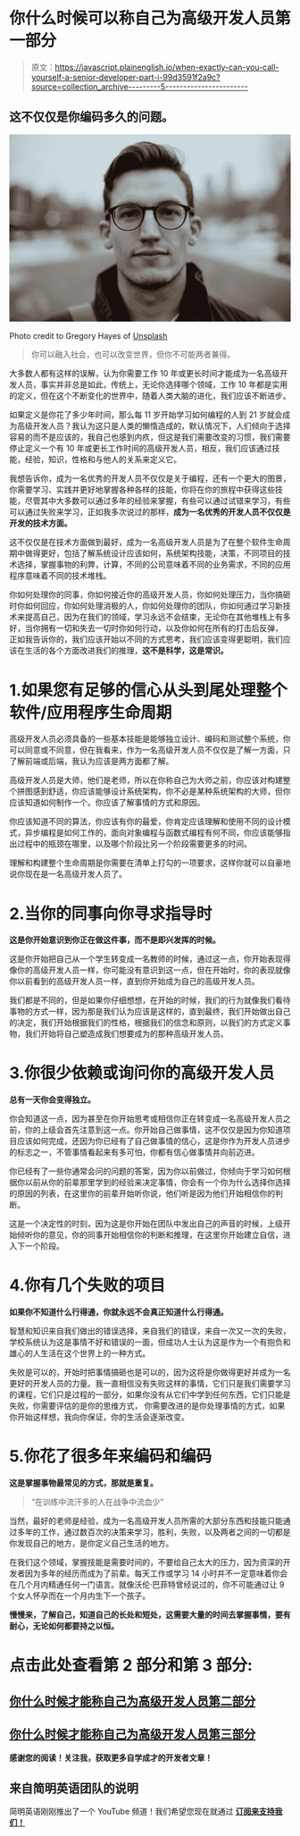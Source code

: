 # 你什么时候可以称自己为高级开发人员第一部分

> 原文：<https://javascript.plainenglish.io/when-exactly-can-you-call-yourself-a-senior-developer-part-i-99d3591f2a9c?source=collection_archive---------5----------------------->

## 这不仅仅是你编码多久的问题。

![](img/d8b0d79ff274c55a44ae246624e8d148.png)

Photo credit to Gregory Hayes of [Unsplash](https://unsplash.com/photos/SCbycmUSAaE)

> 你可以融入社会，也可以改变世界，但你不可能两者兼得。

大多数人都有这样的误解，认为你需要工作 10 年或更长时间才能成为一名高级开发人员，事实并非总是如此，传统上，无论你选择哪个领域，工作 10 年都是实用的定义，但在这个不断变化的世界中，随着人类大脑的进化，我们应该不断进步。

如果定义是你花了多少年时间，那么每 11 岁开始学习如何编程的人到 21 岁就会成为高级开发人员？我认为这只是人类的懒惰造成的，默认情况下，人们倾向于选择容易的而不是应该的，我自己也感到内疚，但这是我们需要改变的习惯，我们需要停止定义一个有 10 年或更长工作时间的高级开发人员，相反，我们应该通过技能，经验，知识，性格和与他人的关系来定义它。

我想告诉你，成为一名优秀的开发人员不仅仅是关于编程，还有一个更大的图景，你需要学习、实践并更好地掌握各种各样的技能，你将在你的旅程中获得这些技能，尽管其中大多数可以通过多年的经验来掌握，有些可以通过试错来学习，有些可以通过失败来学习，正如我多次说过的那样，**成为一名优秀的开发人员不仅仅是开发的技术方面。**

这不仅仅是在技术方面做到最好，成为一名高级开发人员是为了在整个软件生命周期中做得更好，包括了解系统设计应该如何，系统架构技能，决策，不同项目的技术选择，掌握事物的利弊，计算，不同的公司意味着不同的业务需求，不同的应用程序意味着不同的技术堆栈。

你如何处理你的同事，你如何接近你的高级开发人员，你如何处理压力，当你搞砸时你如何回应，你如何处理消极的人，你如何处理你的团队，你如何通过学习新技术来提高自己，因为在我们的领域，学习永远不会结束，无论你在其他堆栈上有多好，当你拥有一切和失去一切时你如何行动，以及你如何在所有的打击后反弹， 正如我告诉你的，我们应该开始以不同的方式思考，我们应该变得更聪明，我们应该在生活的各个方面改进我们的推理，**这不是科学，这是常识。**

# 1.如果您有足够的信心从头到尾处理整个软件/应用程序生命周期

高级开发人员必须具备的一些基本技能是能够独立设计、编码和测试整个系统，你可以同意或不同意，但在我看来，作为一名高级开发人员不仅仅是了解一方面，只了解前端或后端，我认为应该是两方面都了解。

高级开发人员是大师，他们是老师，所以在你称自己为大师之前，你应该对构建整个拼图感到舒适，你应该能够设计系统架构，你不必是某种系统架构的大师，但你应该知道如何制作一个。你应该了解事情的方式和原因。

你应该知道不同的算法，你应该有你的最爱，你肯定应该理解和使用不同的设计模式，异步编程是如何工作的，面向对象编程与函数式编程有何不同，你应该能够指出过程中的瓶颈在哪里，以及哪个阶段比另一个阶段需要更多的时间。

理解和构建整个生命周期是你需要在清单上打勾的一项要求，这样你就可以自豪地说你现在是一名高级开发人员了。

# 2.当你的同事向你寻求指导时

**这是你开始意识到你正在做这件事，而不是即兴发挥的时候。**

这是你开始把自己从一个学生转变成一名教师的时候，通过这一点，你开始表现得像你的高级开发人员一样，你可能没有意识到这一点，但在开始时，你的表现就像你以前看到的高级开发人员一样，直到你开始成为自己的高级开发人员。

我们都是不同的，但是如果你仔细想想，在开始的时候，我们的行为就像我们看待事物的方式一样，因为那是我们认为应该是这样的，直到最终，我们开始做出自己的决定，我们开始根据我们的性格，根据我们的信念和原则，以我们的方式定义事物，我们开始将自己塑造成我们想要成为的那种高级开发人员。

# 3.你很少依赖或询问你的高级开发人员

**总有一天你会变得独立。**

你会知道这一点，因为甚至在你开始思考或相信你正在转变成一名高级开发人员之前，你的上级会首先注意到这一点。你开始自己做事情，这不仅仅是因为你知道项目应该如何完成，还因为你已经有了自己做事情的信心，这是你作为开发人员进步的标志之一，不管事情看起来有多可怕，你都有信心做事情并向前迈进。

你已经有了一些你通常会问的问题的答案，因为你以前做过，你倾向于学习如何根据你以前从你的前辈那里学到的经验来决定事情，你会有一个你为什么选择你选择的原因的列表，在这里你的前辈开始听你说，他们听是因为他们开始相信你的判断。

这是一个决定性的时刻，因为这是你开始在团队中发出自己的声音的时候，上级开始倾听你的意见，你的同事开始相信你的判断和推理，在这里你开始建立自信，进入下一个阶段。

# 4.你有几个失败的项目

**如果你不知道什么行得通，你就永远不会真正知道什么行得通。**

智慧和知识来自我们做出的错误选择，来自我们的错误，来自一次又一次的失败，学校系统认为这是事情不好和错误的一面，但成功人士认为这是作为一个有抱负和雄心的人生活在这个世界上的一种方式。

失败是可以的，开始时把事情搞砸也是可以的，因为这将是你做得更好并成为一名更好的开发人员的力量。我一直相信没有失败这样的事情，它们只是我们需要学习的课程，它们只是过程的一部分，如果你没有从它们中学到任何东西，它们只能是失败，你需要评估的是你的思维方式， 你需要改进的是你处理事情的方式，如果你开始这样想，我向你保证，你的生活会逐渐改变。

# 5.你花了很多年来编码和编码

**这是掌握事物最常见的方式，那就是重复。**

> “在训练中流汗多的人在战争中流血少”

当然，最好的老师是经验，成为一名高级开发人员所需的大部分东西和技能只能通过多年的工作，通过数百次的决策来学习，胜利，失败，以及两者之间的一切都是你发现自己的地方，是你定义自己生活的地方。

在我们这个领域，掌握技能是需要时间的，不要给自己太大的压力，因为资深的开发者因为多年的经历而成为了前辈。每天工作或学习 14 小时并不一定意味着你会在几个月内精通任何一门语言。就像沃伦·巴菲特曾经说过的，你不可能通过让 9 个女人怀孕而在一个月内生下一个孩子。

**慢慢来，了解自己，知道自己的长处和短处，这需要大量的时间去掌握事情，要有耐心，无论如何都要持之以恒。**

# 点击此处查看第 2 部分和第 3 部分:

## [你什么时候才能称自己为高级开发人员第二部分](https://medium.com/javascript-in-plain-english/when-exactly-can-you-call-yourself-a-senior-developer-part-ii-b80d9df6cea6)

## [你什么时候才能称自己为高级开发人员第三部分](https://medium.com/@annadayadev/when-exactly-can-you-call-yourself-a-senior-developer-part-iii-c116ed590c98)

**感谢您的阅读！关注我，获取更多自学成才的开发者文章！**

## 来自简明英语团队的说明

简明英语刚刚推出了一个 YouTube 频道！我们希望您现在就通过 [**订阅来支持我们！**](https://www.youtube.com/channel/UCtipWUghju290NWcn8jhyAw)